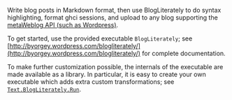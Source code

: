 Write blog posts in Markdown format, then use BlogLiterately to do
syntax highlighting, format ghci sessions, and upload to any blog
supporting the [metaWeblog API (such as Wordpress)](http://codex.wordpress.org/XML-RPC_MetaWeblog_API).

To get started, use the provided executable `BlogLiterately`; see
[http://byorgey.wordpress.com/blogliterately/](http://byorgey.wordpress.com/blogliterately/)
for complete documentation.

To make further customization possible, the internals of the
executable are made available as a library.  In particular, it is easy
to create your own executable which adds extra custom transformations;
see [`Text.BlogLiterately.Run`](http://hackage.haskell.org/packages/archive/BlogLiterately/latest/doc/html/Text-BlogLiterately-Run.html).

